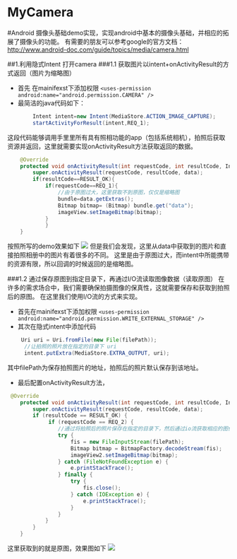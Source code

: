 # MyCamera
#Android 摄像头基础demo实现，实现android中基本的摄像头基础，并相应的拓展了摄像头的功能。
有需要的朋友可以参考google的官方文档：http://www.android-doc.com/guide/topics/media/camera.html

##1.利用隐式Intent 打开camera
###1.1 获取图片以intent+onActivityResult的方式返回（图片为缩略图） 
* 首先 在mainifexst下添加权限
```<uses-permission android:name="android.permission.CAMERA" />```
* 最简洁的java代码如下：
```Java
        Intent intent=new Intent(MediaStore.ACTION_IMAGE_CAPTURE);
        startActivityForResult(intent,REQ_1);
```
  这段代码能够调用手里里所有具有照相功能的app（包括系统相机），拍照后获取资源并返回，这里就需要实现onActivityResult方法获取返回的数据。
```java
    @Override
    protected void onActivityResult(int requestCode, int resultCode, Intent data) {
        super.onActivityResult(requestCode, resultCode, data);
        if(resultCode==RESULT_OK){
            if(requestCode==REQ_1){
                //由于原图过大，这里获取不到原图，仅仅是缩略图
                bundle=data.getExtras();
                Bitmap bitmap= (Bitmap) bundle.get("data");
                imageView.setImageBitmap(bitmap);
            }
            }
    }
```
按照所写的demo效果如下
![](https://github.com/jixiang52002/MyCamera/blob/master/app/image/QQ%E5%9B%BE%E7%89%8720160819170402.jpg)
但是我们会发现，这里从data中获取到的图片和直接拍照相册中的图片有着很多的不同。
这里是由于原图过大，而intent中所能携带的资源有限，所以回调的时候返回的是缩略图。

###1.2 通过保存原图到指定目录下，再通过I/O流读取图像数据（读取原图）
在许多的需求场合中，我们需要确保拍摄图像的保真性，这就需要保存和获取到拍照后的原图。
在这里我们使用I/O流的方式来实现。

* 首先在mainifexst下添加权限
```<uses-permission android:name="android.permission.WRITE_EXTERNAL_STORAGE" />```
* 其次在隐式intent中添加代码<br>
  ```java
   Uri uri = Uri.fromFile(new File(filePath));
    //让拍照的照片放在指定的目录下 uri
    intent.putExtra(MediaStore.EXTRA_OUTPUT, uri);
  ```
     
其中filePath为保存拍照图片的地址，拍照后的照片默认保存到该地址。
* 最后配置onActivityResult方法，
```java
 @Override
    protected void onActivityResult(int requestCode, int resultCode, Intent data) {
        super.onActivityResult(requestCode, resultCode, data);
        if (resultCode == RESULT_OK) {
             if (requestCode == REQ_2) {
                //通过将拍照后的照片保存在指定的目录下，然后通过io流获取相应的图像数据
                try {
                    fis = new FileInputStream(filePath);
                    Bitmap bitmap = BitmapFactory.decodeStream(fis);
                    imageView2.setImageBitmap(bitmap);
                } catch (FileNotFoundException e) {
                    e.printStackTrace();
                } finally {
                    try {
                        fis.close();
                    } catch (IOException e) {
                        e.printStackTrace();
                    }
                }
            }
        }
    }
```

这里获取到的就是原图，效果图如下
![](https://github.com/jixiang52002/MyCamera/blob/master/app/image/QQ%E5%9B%BE%E7%89%8720160819170414.jpg)









